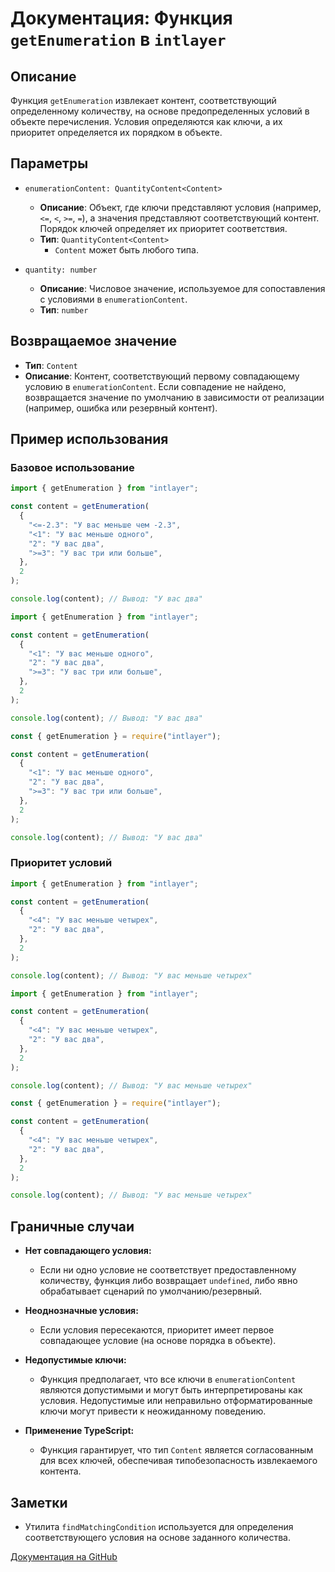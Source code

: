 # Документация: Функция `getEnumeration` в `intlayer`

## Описание

Функция `getEnumeration` извлекает контент, соответствующий определенному количеству, на основе предопределенных условий в объекте перечисления. Условия определяются как ключи, а их приоритет определяется их порядком в объекте.

## Параметры

- `enumerationContent: QuantityContent<Content>`

  - **Описание**: Объект, где ключи представляют условия (например, `<=`, `<`, `>=`, `=`), а значения представляют соответствующий контент. Порядок ключей определяет их приоритет соответствия.
  - **Тип**: `QuantityContent<Content>`
    - `Content` может быть любого типа.

- `quantity: number`

  - **Описание**: Числовое значение, используемое для сопоставления с условиями в `enumerationContent`.
  - **Тип**: `number`

## Возвращаемое значение

- **Тип**: `Content`
- **Описание**: Контент, соответствующий первому совпадающему условию в `enumerationContent`. Если совпадение не найдено, возвращается значение по умолчанию в зависимости от реализации (например, ошибка или резервный контент).

## Пример использования

### Базовое использование

```typescript codeFormat="typescript"
import { getEnumeration } from "intlayer";

const content = getEnumeration(
  {
    "<=-2.3": "У вас меньше чем -2.3",
    "<1": "У вас меньше одного",
    "2": "У вас два",
    ">=3": "У вас три или больше",
  },
  2
);

console.log(content); // Вывод: "У вас два"
```

```javascript codeFormat="esm"
import { getEnumeration } from "intlayer";

const content = getEnumeration(
  {
    "<1": "У вас меньше одного",
    "2": "У вас два",
    ">=3": "У вас три или больше",
  },
  2
);

console.log(content); // Вывод: "У вас два"
```

```javascript codeFormat="commonjs"
const { getEnumeration } = require("intlayer");

const content = getEnumeration(
  {
    "<1": "У вас меньше одного",
    "2": "У вас два",
    ">=3": "У вас три или больше",
  },
  2
);

console.log(content); // Вывод: "У вас два"
```

### Приоритет условий

```typescript codeFormat="typescript"
import { getEnumeration } from "intlayer";

const content = getEnumeration(
  {
    "<4": "У вас меньше четырех",
    "2": "У вас два",
  },
  2
);

console.log(content); // Вывод: "У вас меньше четырех"
```

```javascript codeFormat="esm"
import { getEnumeration } from "intlayer";

const content = getEnumeration(
  {
    "<4": "У вас меньше четырех",
    "2": "У вас два",
  },
  2
);

console.log(content); // Вывод: "У вас меньше четырех"
```

```javascript codeFormat="commonjs"
const { getEnumeration } = require("intlayer");

const content = getEnumeration(
  {
    "<4": "У вас меньше четырех",
    "2": "У вас два",
  },
  2
);

console.log(content); // Вывод: "У вас меньше четырех"
```

## Граничные случаи

- **Нет совпадающего условия:**

  - Если ни одно условие не соответствует предоставленному количеству, функция либо возвращает `undefined`, либо явно обрабатывает сценарий по умолчанию/резервный.

- **Неоднозначные условия:**

  - Если условия пересекаются, приоритет имеет первое совпадающее условие (на основе порядка в объекте).

- **Недопустимые ключи:**

  - Функция предполагает, что все ключи в `enumerationContent` являются допустимыми и могут быть интерпретированы как условия. Недопустимые или неправильно отформатированные ключи могут привести к неожиданному поведению.

- **Применение TypeScript:**
  - Функция гарантирует, что тип `Content` является согласованным для всех ключей, обеспечивая типобезопасность извлекаемого контента.

## Заметки

- Утилита `findMatchingCondition` используется для определения соответствующего условия на основе заданного количества.

[Документация на GitHub](https://github.com/aymericzip/intlayer/blob/main/docs/ru/getEnumeration.md)
